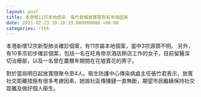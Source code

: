 ```yaml
---
layout: post
title: 本港增11宗本地感染　張竹君稱放寬限聚有多個因素
date: 2021-02-23 18:18:33.000000000 +08:00
categories: rthk
---
```


本港新增12宗新型肺炎確診個案，有11宗屬本地個案，當中3宗源頭不明。 另外，有10多宗初步確診個案，包括一名在旺角帝京酒店餅店工作的女子，目前留醫深切治療部，以及一名曾在農曆年期間在花墟賣花的男子。 

對於當局明日起放寬限聚令至4人。衞生防護中心傳染病處主任張竹君表示，放寬社交距離措施有很多考慮因素，她說社區傳播鏈一直無斷，期望市民繼續保持社交距離及做好個人衞生。
